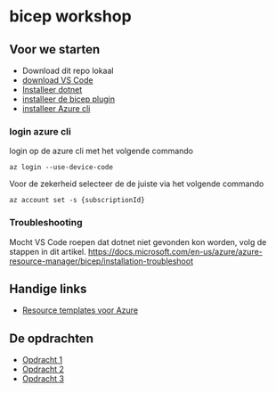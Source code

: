 # bicep workshop
## Voor we starten
- Download dit repo lokaal
- [download VS Code](https://code.visualstudio.com/download)
- [Installeer dotnet](https://dotnet.microsoft.com/en-us/download)
- [installeer de bicep plugin](https://marketplace.visualstudio.com/items?itemName=ms-azuretools.vscode-bicep)
- [installeer Azure cli](https://docs.microsoft.com/en-us/cli/azure/install-azure-cli)

### login azure cli
login op de azure cli met het volgende commando
```
az login --use-device-code
```

Voor de zekerheid selecteer de de juiste via het volgende commando
```
az account set -s {subscriptionId}
``` 


### Troubleshooting
Mocht VS Code roepen dat dotnet niet gevonden kon worden, volg de stappen in dit artikel.
https://docs.microsoft.com/en-us/azure/azure-resource-manager/bicep/installation-troubleshoot

## Handige links
- [Resource templates voor Azure](https://docs.microsoft.com/en-us/azure/templates/)

## De opdrachten
- [Opdracht 1](./Opdracht%201/Opdracht.md)
- [Opdracht 2](./Opdracht%202/Opdracht.md)
- [Opdracht 3](./Opdracht%203/Opdracht.md)